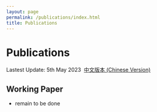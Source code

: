```yaml
---
layout: page
permalink: /publications/index.html
title: Publications
---
```


# Publications

Lastest Update: 5th May 2023&nbsp;  [中文版本 (Chinese Version)](https://jinducheng.github.io/publications-zh/)

## Working Paper

- remain to be done
